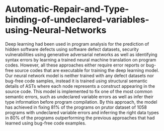 # Automatic-Repair-and-Type-binding-of-undeclared-variables-using-Neural-Networks
Deep learning had been used in program analysis for the prediction of hidden software defects using software defect datasets, security vulnerabilities using generative adversarial networks as well as identifying syntax errors by learning a trained neural machine translation on program codes. However, all these approaches either require error reports or bug-free source codes that are executable for training the deep learning model. Our neural network model is neither trained with any defect datasets nor bug-free code samples, instead it is trained using structural semantic details of ASTs where each node represents a construct appearing in the source code. This model is implemented to fix one of the most common semantic errors, such as undeclared variable errors as well as infer their type information before program compilation. By this approach, the model has achieved in fixing 81% of the programs on prutor dataset of 1058 programs with undeclared variable errors and inferring the right data types in 80% of the programs outperforming the previous approaches that had learned using bug-free code examples.
